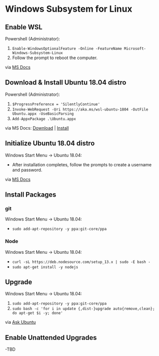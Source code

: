 # Windows Subsystem for Linux

## Enable WSL

Powershell (Administrator):
 1. `Enable-WindowsOptionalFeature -Online -FeatureName Microsoft-Windows-Subsystem-Linux`
 2. Follow the prompt to reboot the computer.

via [MS Docs](https://docs.microsoft.com/en-us/windows/wsl/install-win10#install-the-windows-subsystem-for-linux)

## Download & Install Ubuntu 18.04 distro

Powershell (Administrator):
 1. `$ProgressPreference = 'SilentlyContinue'`
 2. `Invoke-WebRequest -Uri https://aka.ms/wsl-ubuntu-1804 -OutFile Ubuntu.appx -UseBasicParsing`
 3. `Add-AppxPackage .\Ubuntu.appx`

via MS Docs: [Download](https://docs.microsoft.com/en-us/windows/wsl/install-manual#downloading-distros-via-the-command-line) | [Install](https://docs.microsoft.com/en-us/windows/wsl/install-manual#installing-your-distro)

## Initialize Ubuntu 18.04 distro

Windows Start Menu -> Ubuntu 18.04:
 - After installation completes, follow the prompts to create a username and password.

via [MS Docs](https://docs.microsoft.com/en-us/windows/wsl/initialize-distro)

## Install Packages

### git

Windows Start Menu -> Ubuntu 18.04:
 - `sudo add-apt-repository -y ppa:git-core/ppa`

### Node

Windows Start Menu -> Ubuntu 18.04:
 - `curl -sL https://deb.nodesource.com/setup_13.x | sudo -E bash -`
 - `sudo apt-get install -y nodejs`

## Upgrade

Windows Start Menu -> Ubuntu 18.04:
 1. `sudo add-apt-repository -y ppa:git-core/ppa`
 2. `sudo bash -c 'for i in update {,dist-}upgrade auto{remove,clean}; do apt-get $i -y; done'`
 
 via [Ask Ubuntu](https://askubuntu.com/a/846968)
 
 ## Enable Unattended Upgrades

 -TBD

